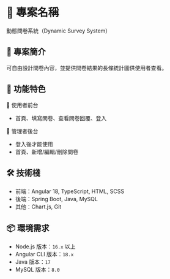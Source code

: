 # 📌 專案名稱

動態問卷系統（Dynamic Survey System）

## 📖 專案簡介

可自由設計問卷內容，並提供問卷結果的長條統計圖供使用者查看。

## 🚀 功能特色
🔹 使用者前台
- 首頁、填寫問卷、查看問卷回覆、登入

🔹 管理者後台
- 登入後才能使用
- 首頁、新增/編輯/刪除問卷

## 🛠️ 技術棧
- 前端：Angular 18, TypeScript, HTML, SCSS
- 後端：Spring Boot, Java, MySQL
- 其他：Chart.js, Git

## 📦 環境需求
- Node.js 版本：`16.x` 以上
- Angular CLI 版本：`18.x`
- Java 版本：`17`
- MySQL 版本：`8.0`
